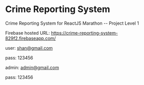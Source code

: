 # Crime Reporting System
Crime Reporting System for ReactJS Marathon -- Project Level 1

Firebase hosted URL:
https://crime-reporting-system-829f2.firebaseapp.com/


user: shan@gmail.com

pass: 123456


admin: admin@gmail.com

pass: 123456
